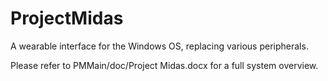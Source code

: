 ProjectMidas
============

A wearable interface for the Windows OS, replacing various peripherals.

Please refer to PMMain/doc/Project Midas.docx for a full system overview.
